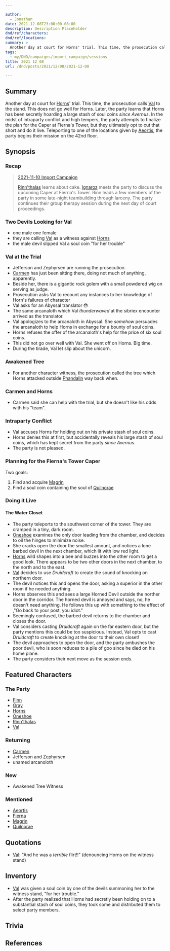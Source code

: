```yaml
---

author:
  - Jonathan
date: 2021-12-08T23:00:00-08:00
description: Description Placeholder
dnd/ref/characters:
dnd/ref/locations:
summary: >
  Another day at court for Horns' trial. This time, the prosecution calls Val to the stand. This does not go well for Horns. Later, the party learns that Horns has been secretly hoarding a large stash of soul coins *since Avernus*. In the midst of intraparty conflict and high tempers, the party attempts to finalize the plan for the Caper at Fierna's Tower, but they ultimately opt to cut that short and do it live. Teleporting to one of the locations given by Aeortis, the party begins their mission on the 42nd floor.
tags:
  - my/DND/campaigns/import_campaign/sessions
title: 2021 12 08
url: /dnd/posts/2021/12/08/2021-12-08

---
```


## Summary

Another day at court for [Horns](/dnd/characters/horns)' trial. This time, the prosecution calls [Val](/dnd/characters/val) to the stand. This does not go well for Horns. Later, the party learns that Horns has been secretly hoarding a large stash of soul coins *since Avernus*. In the midst of intraparty conflict and high tempers, the party attempts to finalize the plan for the Caper at Fierna's Tower, but they ultimately opt to cut that short and do it live. Teleporting to one of the locations given by [Aeortis](/dnd/npcs/aeortis), the party begins their mission on the 42nd floor.

## Synopsis

### Recap

> [2021-11-10 Import Campaign](/dnd/posts/2021-11-10)
>
> [Rinn'thalas](/dnd/characters/rinnthalas-liadon) learns about cake. [Ignaroz](/dnd/npcs/ignaroz) meets the party to discuss the upcoming Caper at Fierna's Tower. Rinn leads a few members of the party in some late-night teambuilding through larceny. The party continues their group therapy session during the next day of court proceedings.

### Two Devils Looking for Val

- one male one female
- they are calling [Val](/dnd/characters/val) as a witness against [Horns](/dnd/characters/horns)
- the male devil slipped Val a soul coin "for her trouble"

### Val at the Trial

- Jefferson and Zephyrsen are running the prosecution.
- [Carmen](/dnd/npcs/carmen) has just been sitting there, doing not much of anything, apparently.
- Beside her, there is a gigantic rock golem with a small powdered wig on serving as judge.
- Prosecution asks Val to recount any instances to her knowledge of Horn's failures of character
- Val asks for an Abyssal translator 😳
- The same arcanaloth which Val *thunderwaved* at the sibriex encounter arrived as the translator.
- Val apologizes to the arcanaloth in Abyssal. She *somehow* persuades the arcanaloth to help Horns in exchange for a bounty of soul coins.
- Horns refuses the offer of the arcanaloth's help for the price of six soul coins.
- This did not go over well with Val. She went off on Horns. Big time.
- During the tirade, Val let slip about the unicorn.

### Awakened Tree

- For another character witness, the prosecution called the tree which Horns attacked outside [Phandalin](/dnd/locations/phandalin) way back when.

### Carmen and Horns

- Carmen said she can help with the trial, but she doesn't like his odds with his "team".

### Intraparty Conflict

- Val accuses Horns for holding out on his private stash of soul coins.
- Horns denies this at first, but accidentally reveals his large stash of soul coins, which has kept secret from the party *since Avernus*.
- The party is not pleased.

### Planning for the Fierna's Tower Caper

Two goals:

1. Find and acquire [Magrin](/dnd/npcs/magrin)
2. Find a soul coin containing the soul of [Quilnorae](/dnd/npcs/quilnorae)

### Doing it Live

#### The Water Closet

- The party teleports to the southwest corner of the tower. They are cramped in a tiny, dark room.
- [Oneshoe](/dnd/characters/oneshoe) examines the only door leading from the chamber, and decides to oil the hinges to minimize noise.
- She cracks open the door the smallest amount, and notices a lone barbed devil in the next chamber, which lit with low red light.
- [Horns](/dnd/characters/horns) wild shapes into a bee and buzzes into the other room to get a good look. There appears to be two other doors in the next chamber, to the north and to the east.
- [Val](/dnd/characters/val) decides to use *Druidcraft* to create the sound of knocking on northern door.
- The devil notices this and opens the door, asking a superior in the other room if he needed anything.
- Horns observes this and sees a large Horned Devil outside the norther door in the corridor. The horned devil is annoyed and says, no, he doesn't need anything. He follows this up with something to the effect of ,"Go back to your post, you idiot."
- Seemingly confused, the barbed devil returns to the chamber and closes the door.
- Val considers casting *Druidcraft* again on the far eastern door, but the party mentions this could be too suspicious. Instead, Val opts to cast *Druidcraft* to create knocking at the door to their own closet!
- The devil approaches to open the door, and the party ambushes the poor devil, who is soon reduces to a pile of goo since he died on his home plane.
- The party considers their next move as the session ends.

## Featured Characters

### The Party

- [Finn](/dnd/characters/finn)
- [Gray](/dnd/characters/haeltin-var-astora)
- [Horns](/dnd/characters/horns)
- [Oneshoe](/dnd/characters/oneshoe)
- [Rinn'thalas](/dnd/characters/rinnthalas-liadon)
- [Val](/dnd/characters/val)

### Returning

- [Carmen](/dnd/npcs/carmen)
- Jefferson and Zephyrsen
- unamed arcanoloth

### New

- Awakened Tree Witness

### Mentioned

- [Aeortis](/dnd/npcs/aeortis)
- [Fierna](/dnd/npcs/fierna)
- [Magrin](/dnd/npcs/magrin)
- [Quilnorae](/dnd/npcs/quilnorae)

## Quotations

- [Val](/dnd/characters/val): "And he was a *terrible* flirt!!" (denouncing Horns on the witness stand)

## Inventory

- [Val](/dnd/characters/val) was given a soul coin by one of the devils summoning her to the witness stand, "for her trouble."
- After the party realized that Horns had secretly been holding on to a substantial stash of soul coins, they took some and distributed them to select party members.

## Trivia

## References


